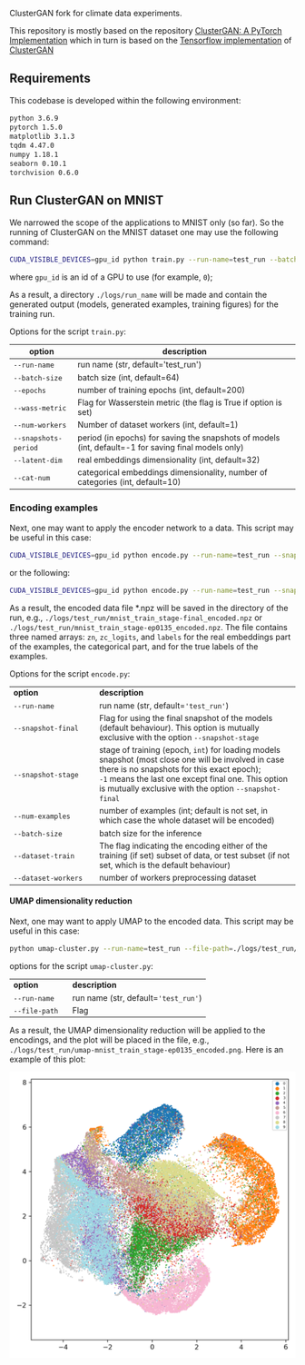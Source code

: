 ClusterGAN fork for climate data experiments.

This repository is mostly based on the repository [ClusterGAN: A PyTorch Implementation](https://github.com/zhampel/clusterGAN) which in turn is based on the [Tensorflow implementation](https://github.com/sudiptodip15/ClusterGAN) of [ClusterGAN](https://arxiv.org/abs/1809.03627)




## Requirements

This codebase is developed within the following environment:
```
python 3.6.9
pytorch 1.5.0
matplotlib 3.1.3
tqdm 4.47.0
numpy 1.18.1
seaborn 0.10.1
torchvision 0.6.0
```



## Run ClusterGAN on MNIST

We narrowed the scope of the applications to MNIST only (so far). So the running of ClusterGAN on the MNIST dataset one may use the following command:
```bash
CUDA_VISIBLE_DEVICES=gpu_id python train.py --run-name=test_run --batch-size=64 --epochs=500 --num-workers=16 --snapshots-period=15 --latent-dim=32 --cat-num=10
```
where `gpu_id` is an id of a GPU to use (for example, `0`);

As a result, a directory `./logs/run_name` will be made and contain the generated output (models, generated examples, training figures) for the training run.

Options for the script `train.py`:


|  option      |  description       |
|--------------|--------------------|
|`--run-name`  | run name (str, default='test_run')|
|`--batch-size`| batch size (int, default=64)|
|`--epochs` | number of training epochs (int, default=200)|
|`--wass-metric` | Flag for Wasserstein metric (the flag is True if option is set)|
|`--num-workers` | Number of dataset workers (int, default=1)|
|`--snapshots-period` | period (in epochs) for saving the snapshots of models (int, default=-1 for saving final models only)|
|`--latent-dim` | real embeddings dimensionality (int, default=32)|
|`--cat-num` | categorical embeddings dimensionality, number of categories (int, default=10)|



### Encoding examples

Next, one may want to apply the encoder network to a data. This script may be useful in this case:

```bash
CUDA_VISIBLE_DEVICES=gpu_id python encode.py --run-name=test_run --snapshot-final --num-examples=60000 --batch-size=512 --dataset-train --dataset-workers=16
```

or the following:
```bash
CUDA_VISIBLE_DEVICES=gpu_id python encode.py --run-name=test_run --snapshot-stage=100 --batch-size=512 --dataset-workers=16
```

As a result, the encoded data file *.npz will be saved in the directory of the run, e.g., `./logs/test_run/mnist_train_stage-final_encoded.npz` or `./logs/test_run/mnist_train_stage-ep0135_encoded.npz`. The file contains three named arrays: `zn`, `zc_logits`, and `labels`  for the real embeddings part of the examples, the categorical part, and for the true labels of the examples.

Options for the script `encode.py`:

<table width="100%">
  <tr>
    <td width="30%"><b>option</b></td>
    <td><b>description</b></td>
  </tr>
  <tr>
    <td><code>--run-name</code></td>
    <td>run name (str, default=<code>'test_run'</code>)</td>
  </tr>
  <tr>
    <td><code>--snapshot-final</code></td>
    <td>Flag for using the final snapshot of the models (default behaviour). This option is mutually exclusive with the option <code>--snapshot-stage</code></td>
  </tr>
  <tr>
    <td><code>--snapshot-stage</code></td>
    <td>stage of training (epoch, <code>int</code>) for loading models snapshot (most close one will be involved in case there is no snapshots for this exact epoch);<br /><code>-1</code> means the last one except final one. This option is mutually exclusive with the option <code>--snapshot-final</code></td>
  </tr>
  <tr>
    <td><code>--num-examples</code></td>
    <td>number of examples (int; default is not set, in which case the whole dataset will be encoded)</td>
  </tr>
  <tr>
    <td><code>--batch-size</code></td>
    <td>batch size for the inference</td>
  </tr>
  <tr>
    <td><code>--dataset-train</code></td>
    <td>The flag indicating the encoding either of the training (if set) subset of data, or test subset (if not set, which is the default behaviour)</td>
  </tr>
  <tr>
    <td><code>--dataset-workers</code></td>
    <td>number of workers preprocessing dataset</td>
  </tr>
</table>



#### UMAP dimensionality reduction

Next, one may want to apply UMAP to the encoded data. This script may be useful in this case:

```bash
python umap-cluster.py --run-name=test_run --file-path=./logs/test_run/mnist_train_stage-ep0135_encoded.npz
```

options for the script `umap-cluster.py`:

<table width="100%">
  <tr>
    <td width="30%"><b>option</b></td>
    <td><b>description</b></td>
  </tr>
  <tr>
    <td><code>--run-name</code></td>
    <td>run name (str, default=<code>'test_run'</code>)</td>
  </tr>
  <tr>
    <td><code>--file-path</code></td>
    <td>Flag</td>
  </tr>
</table>

As a result, the UMAP dimensionality reduction will be applied to the encodings, and the plot will be placed in the file, e.g., `./logs/test_run/umap-mnist_train_stage-ep0135_encoded.png`. Here is an example of this plot:

<img src='./docs/umap-mnist_train_stage-final_encoded.png'></img>